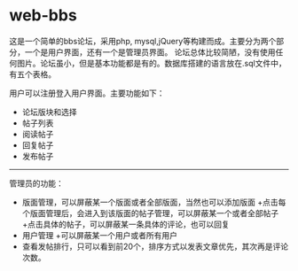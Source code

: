 # web-bbs
这是一个简单的bbs论坛，采用php, mysql,jQuery等构建而成。主要分为两个部分，一个是用户界面，还有一个是管理员界面。
论坛总体比较简陋，没有使用任何图片。论坛虽小，但是基本功能都是有的。数据库搭建的语言放在.sql文件中，有五个表格。

用户可以注册登入用户界面。主要功能如下：
+ 论坛版块和选择
+ 帖子列表
+ 阅读帖子
+ 回复帖子
+ 发布帖子

***

管理员的功能：
+ 版面管理，可以屏蔽某一个版面或者全部版面，当然也可以添加版面
+点击每个版面管理后，会进入到该版面的帖子管理，可以屏蔽某一个或者全部帖子
+点击具体的帖子，可以屏蔽某一条具体的评论，也可以回复
+ 用户管理
+可以屏蔽某一个用户或者所有用户
+ 查看发帖排行，只可以看到前20个，排序方式以发表文章优先，其次再是评论次数。


